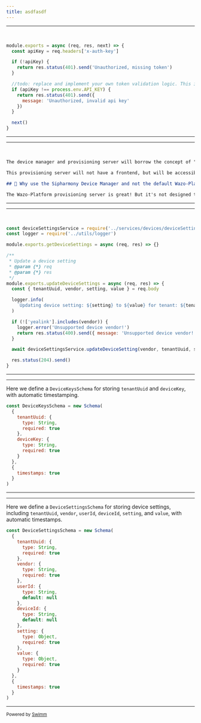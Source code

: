 ```yaml
---
title: asdfasdf
---
```

<SwmSnippet path="/src/middlewares/auth.js" line="1">

---

&nbsp;

```javascript
module.exports = async (req, res, next) => {
  const apiKey = req.headers['x-auth-key']

  if (!apiKey) {
    return res.status(401).send('Unauthorized, missing token')
  }

  //todo: replace and implement your own token validation logic. This is NOT secure nor recommended.
  if (apiKey !== process.env.API_KEY) {
    return res.status(401).send({
      message: 'Unauthorized, invalid api key'
    })
  }

  next()
}

```

---

</SwmSnippet>

<SwmSnippet path="/README.md" line="5">

---

&nbsp;

```markdown
The device manager and provisioning server will borrow the concept of "Provisioning keys" from the Wazo-Platform. This will allow you to provision devices with a simple URL and a device key. The device manager will then take care of the rest 🥳

This provisioning server will not have a frontend, but will be accessible via REST API. This will allow you to build your own frontend or use Postman to interact with the server. It's recommended to incorporate this server into your own frontend or backend.

## 🤔 Why use the Sipharmony Device Manager and not the default Wazo-Platform provisioning server?

The Wazo-Platform provisioning server is great! But it's not designed to handle multiple device settings and configurations. The Sipharmony Device Manager is designed to handle multiple device settings and configurations. It's also designed to be lightweight and fast.

```

---

</SwmSnippet>

<SwmSnippet path="/src/controllers/deviceSettings.controller.js" line="1">

---

&nbsp;

```javascript
const deviceSettingsService = require('../services/devices/deviceSettings.service')
const logger = require('../utils/logger')

module.exports.getDeviceSettings = async (req, res) => {}

/**
 * Update a device setting
 * @param {*} req
 * @param {*} res
 */
module.exports.updateDeviceSettings = async (req, res) => {
  const { tenantUuid, vendor, setting, value } = req.body

  logger.info(
    `Updating device setting: ${setting} to ${value} for tenant: ${tenantUuid} and vendor: ${vendor}`
  )

  if (!['yealink'].includes(vendor)) {
    logger.error('Unsupported device vendor!')
    return res.status(400).send({ message: 'Unsupported device vendor!' })
  }

  await deviceSettingsService.updateDeviceSetting(vendor, tenantUuid, setting, value)

  res.status(204).send()
}

```

---

</SwmSnippet>

<SwmSnippet path="/src/models/DeviceKeys.js" line="4">

---

Here we define a `DeviceKeysSchema` for storing `tenantUuid` and `deviceKey`, with automatic timestamping.

```javascript
const DeviceKeysSchema = new Schema(
  {
    tenantUuid: {
      type: String,
      required: true
    },
    deviceKey: {
      type: String,
      required: true
    }
  },
  {
    timestamps: true
  }
)
```

---

</SwmSnippet>

<SwmSnippet path="/src/models/DeviceSettings.js" line="4">

---

Here we define a <SwmToken path="/src/models/DeviceSettings.js" pos="4:2:2" line-data="const DeviceSettingsSchema = new Schema(">`DeviceSettingsSchema`</SwmToken> for storing device settings, including `tenantUuid`, `vendor`, `userId`, `deviceId`, `setting`, and `value`, with automatic timestamps.

```javascript
const DeviceSettingsSchema = new Schema(
  {
    tenantUuid: {
      type: String,
      required: true
    },
    vendor: {
      type: String,
      required: true
    },
    userId: {
      type: String,
      default: null
    },
    deviceId: {
      type: String,
      default: null
    },
    setting: {
      type: Object,
      required: true
    },
    value: {
      type: Object,
      required: true
    }
  },
  {
    timestamps: true
  }
)
```

---

</SwmSnippet>

<SwmMeta version="3.0.0" repo-id="Z2l0aHViJTNBJTNBc2lwaGFybW9ueS1kZXZpY2UtbWFuYWdlciUzQSUzQUFsYW5HcmV5am95" repo-name="sipharmony-device-manager"><sup>Powered by [Swimm](https://app.swimm.io/)</sup></SwmMeta>
